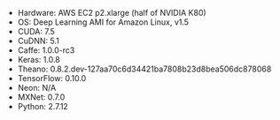 - Hardware: AWS EC2 p2.xlarge (half of NVIDIA K80)
- OS: Deep Learning AMI for Amazon Linux, v1.5
- CUDA: 7.5
- CuDNN: 5.1
- Caffe: 1.0.0-rc3
- Keras: 1.0.8
- Theano: 0.8.2.dev-127aa70c6d34421ba7808b23d8bea506dc878068
- TensorFlow: 0.10.0
- Neon: N/A
- MXNet: 0.7.0
- Python: 2.7.12
